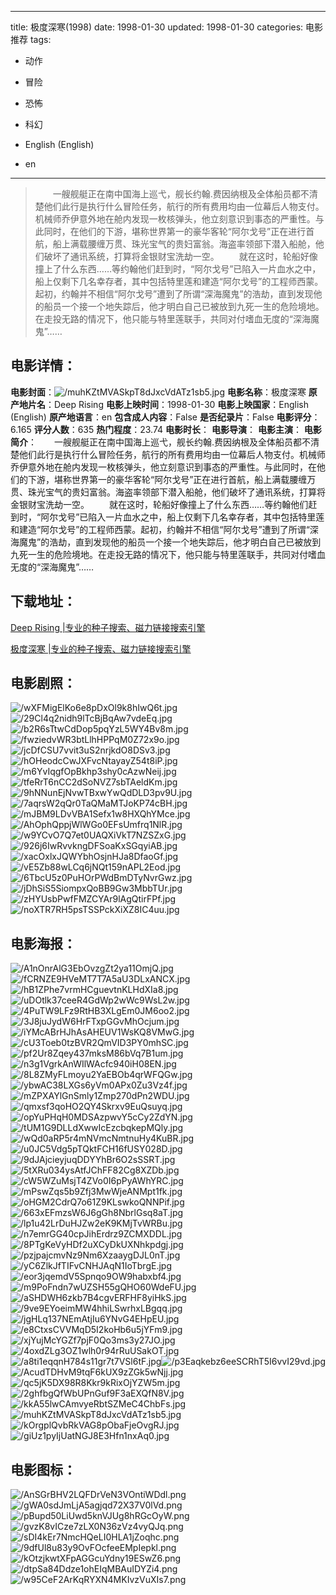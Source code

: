 
---
title: 极度深寒(1998)
date: 1998-01-30
updated: 1998-01-30
categories: 电影推荐
tags:
- 动作
- 冒险
- 恐怖
- 科幻

- English (English)
- en
---


> 　　一艘舰艇正在南中国海上巡弋，舰长约翰.费因纳根及全体船员都不清楚他们此行是执行什么冒险任务，航行的所有费用均由一位幕后人物支付。机械师乔伊意外地在舱内发现一枚核弹头，他立刻意识到事态的严重性。与此同时，在他们的下游，堪称世界第一的豪华客轮“阿尔戈号”正在进行首航，船上满载腰缠万贯、珠光宝气的贵妇富翁。海盗率领部下潜入船舱，他们破坏了通讯系统，打算将金银财宝洗劫一空。  　　就在这时，轮船好像撞上了什么东西……等约翰他们赶到时，“阿尔戈号”已陷入一片血水之中，船上仅剩下几名幸存者，其中包括特里莲和建造“阿尔戈号”的工程师西蒙。起初，约翰并不相信“阿尔戈号”遭到了所谓“深海魔鬼”的浩劫，直到发现他的船员一个接一个地失踪后，他才明白自己已被放到九死一生的危险境地。在走投无路的情况下，他只能与特里莲联手，共同对付嗜血无度的“深海魔鬼”……

## **电影详情**：

**电影封面**：<img src="https://image.tmdb.org/t/p/w200/muhKZtMVASkpT8dJxcVdATz1sb5.jpg" alt="/muhKZtMVASkpT8dJxcVdATz1sb5.jpg" title="/muhKZtMVASkpT8dJxcVdATz1sb5.jpg">
**电影名称**：极度深寒
**原产地片名**：Deep Rising
**电影上映时间**：1998-01-30
**电影上映国家**：English (English)
**原产地语言**：en
**包含成人内容**：False
**是否纪录片**：False
**电影评分**：6.165
**评分人数**：635
**热门程度**：23.74
**电影时长**：
**电影导演**：
**电影主演**：
**电影简介**：　　一艘舰艇正在南中国海上巡弋，舰长约翰.费因纳根及全体船员都不清楚他们此行是执行什么冒险任务，航行的所有费用均由一位幕后人物支付。机械师乔伊意外地在舱内发现一枚核弹头，他立刻意识到事态的严重性。与此同时，在他们的下游，堪称世界第一的豪华客轮“阿尔戈号”正在进行首航，船上满载腰缠万贯、珠光宝气的贵妇富翁。海盗率领部下潜入船舱，他们破坏了通讯系统，打算将金银财宝洗劫一空。  　　就在这时，轮船好像撞上了什么东西……等约翰他们赶到时，“阿尔戈号”已陷入一片血水之中，船上仅剩下几名幸存者，其中包括特里莲和建造“阿尔戈号”的工程师西蒙。起初，约翰并不相信“阿尔戈号”遭到了所谓“深海魔鬼”的浩劫，直到发现他的船员一个接一个地失踪后，他才明白自己已被放到九死一生的危险境地。在走投无路的情况下，他只能与特里莲联手，共同对付嗜血无度的“深海魔鬼”……

## **下载地址**：
[Deep Rising |专业的种子搜索、磁力链接搜索引擎](https://movie.amd794.com:2083/?search=Deep%20Rising&ordering=&mode=match_phrase&page_size=10&page=1)

[极度深寒 |专业的种子搜索、磁力链接搜索引擎](https://movie.amd794.com:2083/?search=%E6%9E%81%E5%BA%A6%E6%B7%B1%E5%AF%92&ordering=&mode=match_phrase&page_size=10&page=1)
 

## **电影剧照**：
<img src="https://image.tmdb.org/t/p/original/wXFMigElKo6e8pDxOl9k8hIwQ6t.jpg" alt="/wXFMigElKo6e8pDxOl9k8hIwQ6t.jpg" title="/wXFMigElKo6e8pDxOl9k8hIwQ6t.jpg"><img src="https://image.tmdb.org/t/p/original/29Cl4q2nidh9lTcBjBqAw7vdeEq.jpg" alt="/29Cl4q2nidh9lTcBjBqAw7vdeEq.jpg" title="/29Cl4q2nidh9lTcBjBqAw7vdeEq.jpg"><img src="https://image.tmdb.org/t/p/original/b2R6sTtwCdDop5pqYzL5WY4Bv8m.jpg" alt="/b2R6sTtwCdDop5pqYzL5WY4Bv8m.jpg" title="/b2R6sTtwCdDop5pqYzL5WY4Bv8m.jpg"><img src="https://image.tmdb.org/t/p/original/fwziedvWR3btLlhHPPqM0Z72x9o.jpg" alt="/fwziedvWR3btLlhHPPqM0Z72x9o.jpg" title="/fwziedvWR3btLlhHPPqM0Z72x9o.jpg"><img src="https://image.tmdb.org/t/p/original/jcDfCSU7vvit3uS2nrjkdO8DSv3.jpg" alt="/jcDfCSU7vvit3uS2nrjkdO8DSv3.jpg" title="/jcDfCSU7vvit3uS2nrjkdO8DSv3.jpg"><img src="https://image.tmdb.org/t/p/original/hOHeodcCwJXFvcNtayayZ54t8iP.jpg" alt="/hOHeodcCwJXFvcNtayayZ54t8iP.jpg" title="/hOHeodcCwJXFvcNtayayZ54t8iP.jpg"><img src="https://image.tmdb.org/t/p/original/m6YvIqgfOpBkhp3shy0cAzwNeij.jpg" alt="/m6YvIqgfOpBkhp3shy0cAzwNeij.jpg" title="/m6YvIqgfOpBkhp3shy0cAzwNeij.jpg"><img src="https://image.tmdb.org/t/p/original/tfeRrT6nCC2dSoNVZ7sbTAeldKm.jpg" alt="/tfeRrT6nCC2dSoNVZ7sbTAeldKm.jpg" title="/tfeRrT6nCC2dSoNVZ7sbTAeldKm.jpg"><img src="https://image.tmdb.org/t/p/original/9hNNunEjNvwTBxwYwQdDLD3pv9U.jpg" alt="/9hNNunEjNvwTBxwYwQdDLD3pv9U.jpg" title="/9hNNunEjNvwTBxwYwQdDLD3pv9U.jpg"><img src="https://image.tmdb.org/t/p/original/7aqrsW2qQr0TaQMaMTJoKP74cBH.jpg" alt="/7aqrsW2qQr0TaQMaMTJoKP74cBH.jpg" title="/7aqrsW2qQr0TaQMaMTJoKP74cBH.jpg"><img src="https://image.tmdb.org/t/p/original/mJBM9LDvVBA1Sefx1w8HXQhYMce.jpg" alt="/mJBM9LDvVBA1Sefx1w8HXQhYMce.jpg" title="/mJBM9LDvVBA1Sefx1w8HXQhYMce.jpg"><img src="https://image.tmdb.org/t/p/original/AhOphQppjWlWGo0EFsUmfrq1NlR.jpg" alt="/AhOphQppjWlWGo0EFsUmfrq1NlR.jpg" title="/AhOphQppjWlWGo0EFsUmfrq1NlR.jpg"><img src="https://image.tmdb.org/t/p/original/w9YCvO7Q7et0UAQXiVkT7NZSZxG.jpg" alt="/w9YCvO7Q7et0UAQXiVkT7NZSZxG.jpg" title="/w9YCvO7Q7et0UAQXiVkT7NZSZxG.jpg"><img src="https://image.tmdb.org/t/p/original/926j6IwRvvkngDFSoaKxSGqyiAB.jpg" alt="/926j6IwRvvkngDFSoaKxSGqyiAB.jpg" title="/926j6IwRvvkngDFSoaKxSGqyiAB.jpg"><img src="https://image.tmdb.org/t/p/original/xacOxlxJQWYbhOsjnHJa8DfaoGf.jpg" alt="/xacOxlxJQWYbhOsjnHJa8DfaoGf.jpg" title="/xacOxlxJQWYbhOsjnHJa8DfaoGf.jpg"><img src="https://image.tmdb.org/t/p/original/vE5Zb88wLCq6jNQt159nAPL2Eod.jpg" alt="/vE5Zb88wLCq6jNQt159nAPL2Eod.jpg" title="/vE5Zb88wLCq6jNQt159nAPL2Eod.jpg"><img src="https://image.tmdb.org/t/p/original/6TbcU5z0PuHOrPWdBmDTyNvrGwz.jpg" alt="/6TbcU5z0PuHOrPWdBmDTyNvrGwz.jpg" title="/6TbcU5z0PuHOrPWdBmDTyNvrGwz.jpg"><img src="https://image.tmdb.org/t/p/original/jDhSiS5SiompxQoBB9Gw3MbbTUr.jpg" alt="/jDhSiS5SiompxQoBB9Gw3MbbTUr.jpg" title="/jDhSiS5SiompxQoBB9Gw3MbbTUr.jpg"><img src="https://image.tmdb.org/t/p/original/zHYUsbPwfFMZCYAr9lAgQtirFPf.jpg" alt="/zHYUsbPwfFMZCYAr9lAgQtirFPf.jpg" title="/zHYUsbPwfFMZCYAr9lAgQtirFPf.jpg"><img src="https://image.tmdb.org/t/p/original/noXTR7RH5psTSSPckXiXZ8IC4uu.jpg" alt="/noXTR7RH5psTSSPckXiXZ8IC4uu.jpg" title="/noXTR7RH5psTSSPckXiXZ8IC4uu.jpg">

## **电影海报**：
<img src="https://image.tmdb.org/t/p/original/A1nOnrAlG3EbOvzgZt2ya11OmjQ.jpg" alt="/A1nOnrAlG3EbOvzgZt2ya11OmjQ.jpg" title="/A1nOnrAlG3EbOvzgZt2ya11OmjQ.jpg"><img src="https://image.tmdb.org/t/p/original/fCRNZE9HVeMT7T7A5aU3DLxANCX.jpg" alt="/fCRNZE9HVeMT7T7A5aU3DLxANCX.jpg" title="/fCRNZE9HVeMT7T7A5aU3DLxANCX.jpg"><img src="https://image.tmdb.org/t/p/original/hB1ZPhe7vrmHCguevtnKLHdXIa8.jpg" alt="/hB1ZPhe7vrmHCguevtnKLHdXIa8.jpg" title="/hB1ZPhe7vrmHCguevtnKLHdXIa8.jpg"><img src="https://image.tmdb.org/t/p/original/uDOtlk37ceeR4GdWp2wWc9WsL2w.jpg" alt="/uDOtlk37ceeR4GdWp2wWc9WsL2w.jpg" title="/uDOtlk37ceeR4GdWp2wWc9WsL2w.jpg"><img src="https://image.tmdb.org/t/p/original/4PuTW9LFz9RtHB3XLgEm0JM6oo2.jpg" alt="/4PuTW9LFz9RtHB3XLgEm0JM6oo2.jpg" title="/4PuTW9LFz9RtHB3XLgEm0JM6oo2.jpg"><img src="https://image.tmdb.org/t/p/original/3J8juJydW6HrFTxpGGvMhOcjum.jpg" alt="/3J8juJydW6HrFTxpGGvMhOcjum.jpg" title="/3J8juJydW6HrFTxpGGvMhOcjum.jpg"><img src="https://image.tmdb.org/t/p/original/iYMcABrHJhAsAHEUV1WsKQ8VMwG.jpg" alt="/iYMcABrHJhAsAHEUV1WsKQ8VMwG.jpg" title="/iYMcABrHJhAsAHEUV1WsKQ8VMwG.jpg"><img src="https://image.tmdb.org/t/p/original/cU3Toeb0tzBVR2QmVID3PY0mhSC.jpg" alt="/cU3Toeb0tzBVR2QmVID3PY0mhSC.jpg" title="/cU3Toeb0tzBVR2QmVID3PY0mhSC.jpg"><img src="https://image.tmdb.org/t/p/original/pf2Ur8Zqey437mksM86bVq7B1um.jpg" alt="/pf2Ur8Zqey437mksM86bVq7B1um.jpg" title="/pf2Ur8Zqey437mksM86bVq7B1um.jpg"><img src="https://image.tmdb.org/t/p/original/n3g1VgrkAnWIlWAcfc940iH08EN.jpg" alt="/n3g1VgrkAnWIlWAcfc940iH08EN.jpg" title="/n3g1VgrkAnWIlWAcfc940iH08EN.jpg"><img src="https://image.tmdb.org/t/p/original/8L8ZMyFLmoyu2YaEBOb4qrWFQGw.jpg" alt="/8L8ZMyFLmoyu2YaEBOb4qrWFQGw.jpg" title="/8L8ZMyFLmoyu2YaEBOb4qrWFQGw.jpg"><img src="https://image.tmdb.org/t/p/original/ybwAC38LXGs6yVm0APx0Zu3Vz4f.jpg" alt="/ybwAC38LXGs6yVm0APx0Zu3Vz4f.jpg" title="/ybwAC38LXGs6yVm0APx0Zu3Vz4f.jpg"><img src="https://image.tmdb.org/t/p/original/mZPXAYlGnSmly1Zmp270dPn2WDU.jpg" alt="/mZPXAYlGnSmly1Zmp270dPn2WDU.jpg" title="/mZPXAYlGnSmly1Zmp270dPn2WDU.jpg"><img src="https://image.tmdb.org/t/p/original/qmxsf3qoHO2QY4Skrxv9EuQsuyq.jpg" alt="/qmxsf3qoHO2QY4Skrxv9EuQsuyq.jpg" title="/qmxsf3qoHO2QY4Skrxv9EuQsuyq.jpg"><img src="https://image.tmdb.org/t/p/original/opYuPHqH0MDSAzpwvY5cCy2ZdYN.jpg" alt="/opYuPHqH0MDSAzpwvY5cCy2ZdYN.jpg" title="/opYuPHqH0MDSAzpwvY5cCy2ZdYN.jpg"><img src="https://image.tmdb.org/t/p/original/tUM1G9DLLdXwwIcEzcbqkepMQly.jpg" alt="/tUM1G9DLLdXwwIcEzcbqkepMQly.jpg" title="/tUM1G9DLLdXwwIcEzcbqkepMQly.jpg"><img src="https://image.tmdb.org/t/p/original/wQd0aRP5r4mNVmcNmtnuHy4KuBR.jpg" alt="/wQd0aRP5r4mNVmcNmtnuHy4KuBR.jpg" title="/wQd0aRP5r4mNVmcNmtnuHy4KuBR.jpg"><img src="https://image.tmdb.org/t/p/original/u0JC5Vdg5pTQktFCH16fUSY028D.jpg" alt="/u0JC5Vdg5pTQktFCH16fUSY028D.jpg" title="/u0JC5Vdg5pTQktFCH16fUSY028D.jpg"><img src="https://image.tmdb.org/t/p/original/9dJAjcieyjuqDDYYhBr6O2sSSRT.jpg" alt="/9dJAjcieyjuqDDYYhBr6O2sSSRT.jpg" title="/9dJAjcieyjuqDDYYhBr6O2sSSRT.jpg"><img src="https://image.tmdb.org/t/p/original/5tXRu034ysAtfJChFF82Cg8XZDb.jpg" alt="/5tXRu034ysAtfJChFF82Cg8XZDb.jpg" title="/5tXRu034ysAtfJChFF82Cg8XZDb.jpg"><img src="https://image.tmdb.org/t/p/original/cW5WZuMsjT4ZVo0I6pPyAWhYRC.jpg" alt="/cW5WZuMsjT4ZVo0I6pPyAWhYRC.jpg" title="/cW5WZuMsjT4ZVo0I6pPyAWhYRC.jpg"><img src="https://image.tmdb.org/t/p/original/mPswZqs5b9Zfj3MwWjeANMpt1fk.jpg" alt="/mPswZqs5b9Zfj3MwWjeANMpt1fk.jpg" title="/mPswZqs5b9Zfj3MwWjeANMpt1fk.jpg"><img src="https://image.tmdb.org/t/p/original/oHGM2CdrQ7o61Z9KLswkoQNNPif.jpg" alt="/oHGM2CdrQ7o61Z9KLswkoQNNPif.jpg" title="/oHGM2CdrQ7o61Z9KLswkoQNNPif.jpg"><img src="https://image.tmdb.org/t/p/original/663xEFmzsW6J6gGh8NbrlGsq8aT.jpg" alt="/663xEFmzsW6J6gGh8NbrlGsq8aT.jpg" title="/663xEFmzsW6J6gGh8NbrlGsq8aT.jpg"><img src="https://image.tmdb.org/t/p/original/lp1u42LrDuHJZw2eK9KMjTvWRBu.jpg" alt="/lp1u42LrDuHJZw2eK9KMjTvWRBu.jpg" title="/lp1u42LrDuHJZw2eK9KMjTvWRBu.jpg"><img src="https://image.tmdb.org/t/p/original/n7emrGG40cpJihErdrz9ZCMXDDL.jpg" alt="/n7emrGG40cpJihErdrz9ZCMXDDL.jpg" title="/n7emrGG40cpJihErdrz9ZCMXDDL.jpg"><img src="https://image.tmdb.org/t/p/original/8PTgKeVyHDf2uXCyDkUXNhkpdgj.jpg" alt="/8PTgKeVyHDf2uXCyDkUXNhkpdgj.jpg" title="/8PTgKeVyHDf2uXCyDkUXNhkpdgj.jpg"><img src="https://image.tmdb.org/t/p/original/pzjpajcmvNz9Nm6XzaaygDJL0nT.jpg" alt="/pzjpajcmvNz9Nm6XzaaygDJL0nT.jpg" title="/pzjpajcmvNz9Nm6XzaaygDJL0nT.jpg"><img src="https://image.tmdb.org/t/p/original/yC6ZlkJfTIFvCNHJAqN1IoTbrgE.jpg" alt="/yC6ZlkJfTIFvCNHJAqN1IoTbrgE.jpg" title="/yC6ZlkJfTIFvCNHJAqN1IoTbrgE.jpg"><img src="https://image.tmdb.org/t/p/original/eor3jqemdV5Spnqo9OW9habxbf4.jpg" alt="/eor3jqemdV5Spnqo9OW9habxbf4.jpg" title="/eor3jqemdV5Spnqo9OW9habxbf4.jpg"><img src="https://image.tmdb.org/t/p/original/m9PoFndn7wUZSH55gQHO60WdeFU.jpg" alt="/m9PoFndn7wUZSH55gQHO60WdeFU.jpg" title="/m9PoFndn7wUZSH55gQHO60WdeFU.jpg"><img src="https://image.tmdb.org/t/p/original/aSHDWH6zkb7B4cgvERFHF8yiHkS.jpg" alt="/aSHDWH6zkb7B4cgvERFHF8yiHkS.jpg" title="/aSHDWH6zkb7B4cgvERFHF8yiHkS.jpg"><img src="https://image.tmdb.org/t/p/original/9ve9EYoeimMW4hhiLSwrhxLBgqq.jpg" alt="/9ve9EYoeimMW4hhiLSwrhxLBgqq.jpg" title="/9ve9EYoeimMW4hhiLSwrhxLBgqq.jpg"><img src="https://image.tmdb.org/t/p/original/jgHLq137NEmAtjIu6YNvG4EHpEU.jpg" alt="/jgHLq137NEmAtjIu6YNvG4EHpEU.jpg" title="/jgHLq137NEmAtjIu6YNvG4EHpEU.jpg"><img src="https://image.tmdb.org/t/p/original/e8CtxsCVVMqD5I2koHb6u5jYFm9.jpg" alt="/e8CtxsCVVMqD5I2koHb6u5jYFm9.jpg" title="/e8CtxsCVVMqD5I2koHb6u5jYFm9.jpg"><img src="https://image.tmdb.org/t/p/original/xjYujMcYGZf7pjF0Qo3ms3y27JO.jpg" alt="/xjYujMcYGZf7pjF0Qo3ms3y27JO.jpg" title="/xjYujMcYGZf7pjF0Qo3ms3y27JO.jpg"><img src="https://image.tmdb.org/t/p/original/4oxdZLg3OZ1wlh0r94rRuUSakOT.jpg" alt="/4oxdZLg3OZ1wlh0r94rRuUSakOT.jpg" title="/4oxdZLg3OZ1wlh0r94rRuUSakOT.jpg"><img src="https://image.tmdb.org/t/p/original/a8ti1eqqnH784s11gr7t7VSl6tF.jpg" alt="/a8ti1eqqnH784s11gr7t7VSl6tF.jpg" title="/a8ti1eqqnH784s11gr7t7VSl6tF.jpg"><img src="https://image.tmdb.org/t/p/original/p3Eaqkebz6eeSCRhT5I6vvI29vd.jpg" alt="/p3Eaqkebz6eeSCRhT5I6vvI29vd.jpg" title="/p3Eaqkebz6eeSCRhT5I6vvI29vd.jpg"><img src="https://image.tmdb.org/t/p/original/AcudTDHvM9tqF6kUX9zZGk5wNjj.jpg" alt="/AcudTDHvM9tqF6kUX9zZGk5wNjj.jpg" title="/AcudTDHvM9tqF6kUX9zZGk5wNjj.jpg"><img src="https://image.tmdb.org/t/p/original/qc5jK5DX98R8Kkr9kRixOjYZW5m.jpg" alt="/qc5jK5DX98R8Kkr9kRixOjYZW5m.jpg" title="/qc5jK5DX98R8Kkr9kRixOjYZW5m.jpg"><img src="https://image.tmdb.org/t/p/original/2ghfbgQfWbUPnGuf9F3aEXQfN8V.jpg" alt="/2ghfbgQfWbUPnGuf9F3aEXQfN8V.jpg" title="/2ghfbgQfWbUPnGuf9F3aEXQfN8V.jpg"><img src="https://image.tmdb.org/t/p/original/kkA55lwCAmvyeRbtSZMeC4ChbFs.jpg" alt="/kkA55lwCAmvyeRbtSZMeC4ChbFs.jpg" title="/kkA55lwCAmvyeRbtSZMeC4ChbFs.jpg"><img src="https://image.tmdb.org/t/p/original/muhKZtMVASkpT8dJxcVdATz1sb5.jpg" alt="/muhKZtMVASkpT8dJxcVdATz1sb5.jpg" title="/muhKZtMVASkpT8dJxcVdATz1sb5.jpg"><img src="https://image.tmdb.org/t/p/original/kOrgplQvbRkVAG8pObaFjeOvgRJ.jpg" alt="/kOrgplQvbRkVAG8pObaFjeOvgRJ.jpg" title="/kOrgplQvbRkVAG8pObaFjeOvgRJ.jpg"><img src="https://image.tmdb.org/t/p/original/giUz1pyIjUatNGJ8E3Hfn1nxAq0.jpg" alt="/giUz1pyIjUatNGJ8E3Hfn1nxAq0.jpg" title="/giUz1pyIjUatNGJ8E3Hfn1nxAq0.jpg">

## **电影图标**：
<img src="https://image.tmdb.org/t/p/original/AnSGrBHV2LQFDrVeN3VOntiWDdl.png" alt="/AnSGrBHV2LQFDrVeN3VOntiWDdl.png" title="/AnSGrBHV2LQFDrVeN3VOntiWDdl.png"><img src="https://image.tmdb.org/t/p/original/gWA0sdJmLjA5agjqd72X37V0lVd.png" alt="/gWA0sdJmLjA5agjqd72X37V0lVd.png" title="/gWA0sdJmLjA5agjqd72X37V0lVd.png"><img src="https://image.tmdb.org/t/p/original/pBupd50LiUwd5knVJUg8hRGcOyW.png" alt="/pBupd50LiUwd5knVJUg8hRGcOyW.png" title="/pBupd50LiUwd5knVJUg8hRGcOyW.png"><img src="https://image.tmdb.org/t/p/original/gvzK8vICze7zLX0N36zVz4vyQJq.png" alt="/gvzK8vICze7zLX0N36zVz4vyQJq.png" title="/gvzK8vICze7zLX0N36zVz4vyQJq.png"><img src="https://image.tmdb.org/t/p/original/sDI4kEr7NmcHQeLI0HLA1jZoqhc.png" alt="/sDI4kEr7NmcHQeLI0HLA1jZoqhc.png" title="/sDI4kEr7NmcHQeLI0HLA1jZoqhc.png"><img src="https://image.tmdb.org/t/p/original/9dfUl8u83y9OvFOcfeeEMpIepkl.png" alt="/9dfUl8u83y9OvFOcfeeEMpIepkl.png" title="/9dfUl8u83y9OvFOcfeeEMpIepkl.png"><img src="https://image.tmdb.org/t/p/original/kOtzjkwtXFpAGGcuYdny19ESwZ6.png" alt="/kOtzjkwtXFpAGGcuYdny19ESwZ6.png" title="/kOtzjkwtXFpAGGcuYdny19ESwZ6.png"><img src="https://image.tmdb.org/t/p/original/dtpSa84Ddze1ohEIqMBAuIDYZi4.png" alt="/dtpSa84Ddze1ohEIqMBAuIDYZi4.png" title="/dtpSa84Ddze1ohEIqMBAuIDYZi4.png"><img src="https://image.tmdb.org/t/p/original/w95CeF2ArKqRYXN4MKIvzVuXIs7.png" alt="/w95CeF2ArKqRYXN4MKIvzVuXIs7.png" title="/w95CeF2ArKqRYXN4MKIvzVuXIs7.png">
